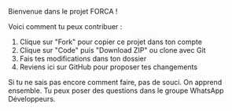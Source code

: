 Bienvenue dans le projet FORCA !

Voici comment tu peux contribuer :

1. Clique sur "Fork" pour copier ce projet dans ton compte
2. Clique sur "Code" puis "Download ZIP" ou clone avec Git
3. Fais tes modifications dans ton dossier
4. Reviens ici sur GitHub pour proposer tes changements

Si tu ne sais pas encore comment faire, pas de souci. On apprend ensemble. Tu peux poser des questions dans le groupe WhatsApp Développeurs.
